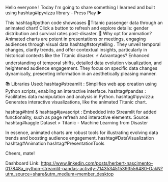 Hello everyone !
Today I'm going to share something I learned and built using hashtag#ipyvizzu library - Press Play ▶ 

This hashtag#python code showcases 🚢Titanic passenger data through an animated chart! Click a button to refresh and explore details: gender distribution and survival rates post-disaster.
🚨 Why opt for animation? Animated charts are potent in presentations or meetings, engaging audiences through visual data hashtag#storytelling . They unveil temporal changes, clarify trends, and offer contextual insights, particularly in historical contexts like the Titanic disaster.
⚡ Advantages? Enhanced understanding of temporal shifts, detailed data evolution visualization, and heightened audience engagement. They focus on specific data changes dynamically, presenting information in an aesthetically pleasing manner.

📚 Libraries Used:
hashtag#streamlit : Simplifies web app creation using Python scripts, enabling an interactive interface.
hashtag#pandas : Facilitates data manipulation and analysis in Python.
hashtag#ipyvizzu: Generates interactive visualizations, like the animated Titanic chart.

hashtag#html & hashtag#javascript : Embedded into Streamlit for added functionality, such as page refresh and interactive elements.
Source: hashtag#kaggle Dataset > Titanic - Machine Learning from Disaster

In essence, animated charts are robust tools for illustrating evolving data trends and boosting audience engagement.
hashtag#DataVisualization hashtag#Animation hashtag#PresentationTools

Cheers, mate!

Dashboard Link: https://www.linkedin.com/posts/herbert-nascimento-017848a_python-streamlit-pandas-activity-7143534515393556480-OakN?utm_source=share&utm_medium=member_desktop
